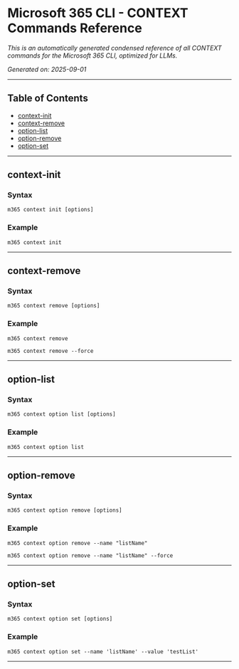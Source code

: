 <!-- DISCLAIMER: All secrets, passwords, and sensitive values in this document are examples only and not real credentials. -->
# Microsoft 365 CLI - CONTEXT Commands Reference

*This is an automatically generated condensed reference of all CONTEXT commands for the Microsoft 365 CLI, optimized for LLMs.*

*Generated on: 2025-09-01*

---

## Table of Contents

- [context-init](#context-init)
- [context-remove](#context-remove)
- [option-list](#option-list)
- [option-remove](#option-remove)
- [option-set](#option-set)

---

## context-init

### Syntax
```
m365 context init [options]
```

### Example
```
m365 context init

```

---

## context-remove

### Syntax
```
m365 context remove [options]
```

### Example
```
m365 context remove

m365 context remove --force

```

---

## option-list

### Syntax
```
m365 context option list [options]
```

### Example
```
m365 context option list

```

---

## option-remove

### Syntax
```
m365 context option remove [options]
```

### Example
```
m365 context option remove --name "listName"

m365 context option remove --name "listName" --force

```

---

## option-set

### Syntax
```
m365 context option set [options]
```

### Example
```
m365 context option set --name 'listName' --value 'testList'

```

---
